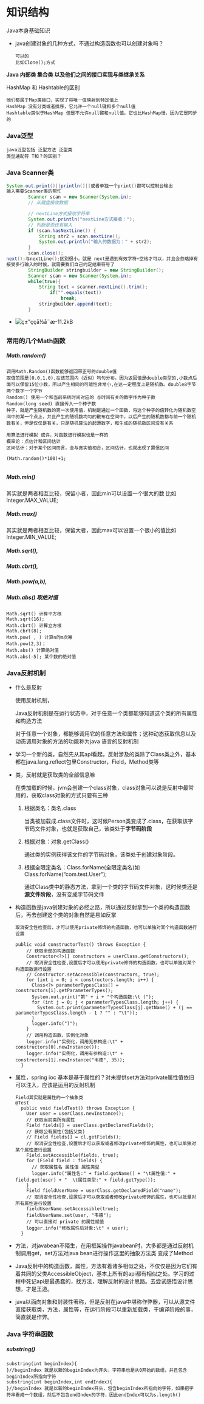 

# 知识结构

Java本身基础知识

- java创建对象的几种方式，不通过构造函数也可以创建对象吗？

  ```
  可以的
  比如Clone();方式
  ```

  



**Java 内部类 集合类 以及他们之间的接口实现与类继承关系**

HashMap 和 Hashtable的区别 

```
他们都属于Map类接口，实现了将唯一值映射到特定值上
HashMap 没有分类或者排序，它允许一个null键和多个null值
Hashtable类似于HashMap 但是不允许null键和null值。它也比HashMap慢，因为它是同步的
```



### Java泛型

```
java泛型包括 泛型方法 泛型类 
类型通配符 T和？的区别？
```



### Java Scanner类 

```java
System.out.print()||println()||或者单独一个print()都可以控制台输出
输入需要Scanner类的帮忙 
		Scanner scan = new Scanner(System.in);
        // 从键盘接收数据

        // nextLine方式接收字符串
        System.out.println("nextLine方式接收：");
        // 判断是否还有输入
        if (scan.hasNextLine()) {
            String str2 = scan.nextLine();
            System.out.println("输入的数据为：" + str2);
        }
        scan.close();
next();与nextLine();区别很小，就是 next是遇到有效字符+空格才可以，并且会忽略掉有效字符前的空格
接受多行输入的时候，就需要我们自己约定结束符号了
		StringBuilder stringbuilder = new StringBuilder();
		Scanner scan = new Scanner(System.in);
		while(true){
            String text = scanner.nextLine().trim();
                if("".equals(text))
                    break;
    		stringbuilder.append(text);
		}
```

- ![ç±"ççå½å¨æ-11.2kB](http://static.zybuluo.com/Rico123/5l9j3f8eenb2v9dudcqby2v3/%E7%B1%BB%E7%9A%84%E7%94%9F%E5%91%BD%E5%91%A8%E6%9C%9F)

### **常用的几个Math函数**

##### Math.random()

```
调用Math.Random()函数能够返回带正号的double值
取值范围是[0.0,1.0),在该范围内（近似）均匀分布。因为返回值是double类型的,小数点后面可以保留15位小数，所以产生相同的可能性非常小,在这一定程度上是随机数。double8字节 两个数字一个字节
Random() 使用一个和当前系统时间对应的 与时间有关的数字作为种子数
Random(long seed) 直接传入一个种子数
种子，就是产生随机数的第一次使用值，机制是通过一个函数，将这个种子的值转化为随机数空间中的某一个点上，并且产生的随机数均匀的散布在空间中。以后产生的随机数都与前一个随机数有关，但是仅仅是有关，只是随机算法的起源数字，和生成的随机数区间没有关系

用算法进行模拟 或许，对函数进行模拟也是一样的
概率论：点估计和区间估计
区间估计：对于某个区间而言，会与真实值相合，区间估计，也就出现了置信区间

(Math.random()*100)+1;


```



##### Math.min()

其实就是两者相互比较，保留小者，因此min可以设置一个很大的数 比如Integer.MAX_VALUE;

##### Math.max()

其实就是两者相互比较，保留大者，因此max可以设置一个很小的值比如Integer.MIN_VALUE;

##### Math.sqrt(), 

##### Math.cbrt(), 

##### Math.pow(a,b),

#####  Math.abs() 取绝对值

```
Math.sqrt() 计算平方根
Math.sqrt(16);
Math.cbrt() 计算立方根
Math.cbrt(8);
Math.pow( , ) 计算n的m次幂
Math.pow(2,3)；
Math.abs() 计算绝对值
Math.abs(-5); 某个数的绝对值
```



### Java反射机制

- 什么是反射

  使用反射机制，

  Java反射机制是在运行状态中，对于任意一个类都能够知道这个类的所有属性和构造方法

  对于任意一个对象，都能够调用它的任意方法和属性；这种动态获取信息以及动态调用对象的方法的功能称为java 语言的反射机制

- 学习一个新的类，自然先从其api看起，反射涉及的类除了Class类之外，基本都在java.lang.reflect包里Constructor，Field，Method类等

- 类，反射就是获取类的全部信息嘛

  在类加载的时候，jvm会创建一个class对象，class对象可以说是反射中最常用的，获取class对象的方式只要有三种

  1. 根据类名：类名.class

     当类被加载成.class文件时，这时候Person类变成了.class，在获取该字节码文件对象，也就是获取自己，该类处于**字节码阶段**

  2. 根据对象：对象.getClass()

     通过类的实例获得该文件的字节码对象，该类处于创建对象阶段。

  3. 根据全限定类名：Class.forName(全限定类名)如 Class.forName(“com.test.User");

     通过Class类中的静态方法，拿到一个类的字节码文件对象，这时候类还是**源文件阶段**，没有变成字节码文件

- 构造函数是java创建对象的必经之路，所以通过反射拿到一个类的构造函数后，再去创建这个类的对象自然是易如反掌

  ```
  取消安全性检查后，才可以使用private修饰的构造函数，也可以单独对某个构造函数进行设置
  
  public void constructorTest() throws Exception {
      // 获取全部的构造函数
      Constructor<?>[] constructors = userClass.getConstructors();
      // 取消安全性检查,设置后才可以使用private修饰的构造函数，也可以单独对某个构造函数进行设置
      // Constructor.setAccessible(constructors, true);
      for (int i = 0; i < constructors.length; i++) {
        Class<?> parameterTypesClass[] = constructors[i].getParameterTypes();
        System.out.print("第" + i + "个构造函数:\t (");
        for (int j = 0; j < parameterTypesClass.length; j++) {
          System.out.print(parameterTypesClass[j].getName() + (j == parameterTypesClass.length - 1 ? "" : "\t"));
        }
        logger.info(")");
      }
      // 调用构造函数，实例化对象
      logger.info("实例化，调用无参构造:\t" + constructors[0].newInstance());
      logger.info("实例化，调用有参构造:\t" + constructors[1].newInstance("韦德", 35));
    }
  ```

- 属性，spring ioc 基本是基于属性的？对未提供set方法对private属性值依旧可以注入，应该是运用的反射机制

  ```
  Field其实就是属性的一个抽象类
  @Test
    public void fieldTest() throws Exception {
      User user = userClass.newInstance();
      // 获取当前类所有属性
      Field fields[] = userClass.getDeclaredFields();
      // 获取公有属性(包括父类)
      // Field fields[] = cl.getFields();
      // 取消安全性检查,设置后才可以获取或者修改private修饰的属性，也可以单独对某个属性进行设置
      Field.setAccessible(fields, true);
      for (Field field : fields) {
        // 获取属性名 属性值 属性类型
        logger.info("属性名:" + field.getName() + "\t属性值:" + field.get(user) + "  \t属性类型:" + field.getType());
      }
      Field fieldUserName = userClass.getDeclaredField("name");
      // 取消安全性检查,设置后才可以获取或者修改private修饰的属性，也可以批量对所有属性进行设置
      fieldUserName.setAccessible(true);
      fieldUserName.set(user, "韦德");
      // 可以直接对 private 的属性赋值
      logger.info("修改属性后对象:\t" + user);
    }
  ```

  

- 方法，对javabean不陌生，在用框架操作javabean时，大多都是通过反射机制调用get，set方法对java bean进行操作这里的抽象方法类 变成了Method
- Java反射中的构造函数，属性，方法有着诸多相似之处，不仅仅是因为它们有着共同的父类AccessibleObject，基本上所有的api都有相似之处。学习的过程中死记api是最愚蠢的，找方法，理解反射的设计思路。去尝试感悟设计思想，才是王道。
- java以面向对象和封装性著称，但是反射在java中堪称作弊器，可以从源文件直接获取类，方法，属性等，在运行阶段可以重新加载类，干编译阶段的事，简直就是作弊。



### Java 字符串函数

##### substring()

```
substring(int beginIndex){
}//beginIndex 就是以新的beginIndex为开头，字符串也是从0开始的数组，并且包含beginIndex所指向字符
substring(int beginIndex,int endIndex){
}//beginIndex 就是以新的beginIndex开头，包含beginIndex所指向的字符，如果把字符串看成一个数组，然后不包含endIndex的字符，因此endIndex可以为s.length()
```




